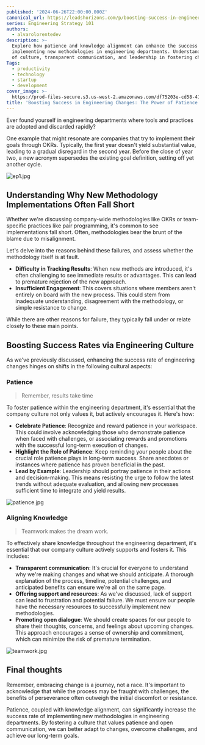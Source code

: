 ```yaml
---
published: '2024-06-26T22:00:00.000Z'
canonical_url: https://leadshorizons.com/p/boosting-success-in-engineering-changes
series: Engineering Strategy 101
authors:
  - alvarolorentedev
description: >-
  Explore how patience and knowledge alignment can enhance the success rate of
  implementing new methodologies in engineering departments. Understand the role
  of culture, transparent communication, and leadership in fostering change.
Tags:
  - productivity
  - technology
  - startup
  - development
cover_image: >-
  https://prod-files-secure.s3.us-west-2.amazonaws.com/df75203e-cd58-41eb-8339-d5bf4288eb0e/8e64c321-a8ac-45d0-9177-d2daffbc25f8/lotus3.jpeg?X-Amz-Algorithm=AWS4-HMAC-SHA256&X-Amz-Content-Sha256=UNSIGNED-PAYLOAD&X-Amz-Credential=ASIAZI2LB466TEDJWE53%2F20250731%2Fus-west-2%2Fs3%2Faws4_request&X-Amz-Date=20250731T115508Z&X-Amz-Expires=3600&X-Amz-Security-Token=IQoJb3JpZ2luX2VjEKv%2F%2F%2F%2F%2F%2F%2F%2F%2F%2FwEaCXVzLXdlc3QtMiJIMEYCIQCXXcHA4NxaGeYWdOy4QIqGFH1mCXlxy8%2Fq63vIwHrVRQIhALMaK8M5HFg%2BGP0YKrTdxdSbtNTvRklBjh0l5ncg%2FjoGKogECNT%2F%2F%2F%2F%2F%2F%2F%2F%2F%2FwEQABoMNjM3NDIzMTgzODA1IgwjKzG6JpEAz%2Fedxwgq3ANI2Y4MwptCqc5facoL2trqew9KzAwjsimUwtBaEOWzyuvfCUjsCYS%2Bfn5%2Bl79CDyMR1j1Xsv3yxyYlyGY23jzL2KWu6zp6fTruyURQ94dO%2Fku6jzFVDZEMYnBhHhw7wHHIhPe6TvSSYIiFLDfpore2l%2F5lScEkhaqY2xpz5J9fDuynAHPhrrCBt4dWp%2ByEb2Iyr82w%2Fdc%2BBwu3zpT8DDjxCPcPE%2Bg6IbNt4unTQwIG%2Bxic%2BysJsdr3nB%2B0x3k2295U9BU3rmhsM38TgKrKvrXavE%2F7xEoNK7DUtu030Exn0u4ni2FovWf6M2byL992Jr8tx0E15yOmxtU0awxnbTmbjPMqgQHawWiyao1iNcWK86liELLakNg2UNJXij51ihBCL%2F7FsuD6hqigX%2BU8UXxeFGJrju2oirvl3Da6kRaEdX7BcJk0C7NWxS7z4gBeX860LSkAocZMGQrh3rfiAk78uYHDuXXUDFa7eTadQEnLAU1bSHf%2F8fnVLijKTN1VYv7IBC2tB%2FPa4LC9MPz8U%2F53T7vKzJRjHg5AGbuoW0HxU%2F4G5dm4T8HrzuXQI3sCfIGJQQdt8B%2FJ3xdJAGfR%2BajPXBNegDnRpJalabCaaKomAyJi%2FZckJO1L1BYgsjDvna3EBjqkATZLRM63qLotOoMzyIO9kak3%2Bc%2B5hEFr0UrN%2BZQGDHSGyHWjJG7Szxj2cL9datz7ymQ0IODaVHoA3yYPRy%2BJc%2Fw%2Bri0CmNxpH5DvqUajcqJK6f0KX8vPvMmXnqcEPIwuBRR5oqnhuDMIxdVYv6NqeXt6YF5gWnNMEM0nG95IPhAEE73Uw%2FYIPKnt4lfqfuTb%2BuJt6J0bZfZ6ZK6811O9cyZrS2qi&X-Amz-Signature=e7c1116f6e9db6cff03e2862963627c470b27e7dc031e7b500c571509866f8ca&X-Amz-SignedHeaders=host&x-amz-checksum-mode=ENABLED&x-id=GetObject
title: 'Boosting Success in Engineering Changes: The Power of Patience & Alignment'
---
```


Ever found yourself in engineering departments where tools and practices are adopted and discarded rapidly?


One example that might resonate are companies that try to implement their goals through OKRs. Typically, the first year doesn't yield substantial value, leading to a gradual disregard in the second year. Before the close of year two, a new acronym supersedes the existing goal definition, setting off yet another cycle.


![ep1.jpg](https://prod-files-secure.s3.us-west-2.amazonaws.com/df75203e-cd58-41eb-8339-d5bf4288eb0e/3816ad44-52a9-4057-83c7-faac3b9e61b8/ep1.jpg?X-Amz-Algorithm=AWS4-HMAC-SHA256&X-Amz-Content-Sha256=UNSIGNED-PAYLOAD&X-Amz-Credential=ASIAZI2LB466TXZD6IVJ%2F20250731%2Fus-west-2%2Fs3%2Faws4_request&X-Amz-Date=20250731T115508Z&X-Amz-Expires=3600&X-Amz-Security-Token=IQoJb3JpZ2luX2VjEKv%2F%2F%2F%2F%2F%2F%2F%2F%2F%2FwEaCXVzLXdlc3QtMiJHMEUCIQDvuCKEP3jbPBLQKeIqfmBx%2BxDHFunROfLcgrcQxLVcggIgaYVv7%2F%2B%2FdQ5e273qo6VHVywHCynoag3vTRLvAZHlPL8qiAQI1P%2F%2F%2F%2F%2F%2F%2F%2F%2F%2FARAAGgw2Mzc0MjMxODM4MDUiDDdLQn5J9BdoE4dl%2ByrcA%2FbYycgT52TKq%2BS2vuQvC4CNUK4UG3VRz3%2F%2BNkY23ymVvham7lQ1MKoZqEgudSJ9cSLqTsk01pzqTqhQiXKAMrSqcUx5W1uBj0MVAHjCU9SA0%2BEz%2FheffdvBN7luSAcZfuScSlnlHlZW9MXv6fBCbUZF1Unx6aFKefUWxA2JlvLq2%2B%2F0W31yUyR5EuMlrEu1XaDY6e%2Bo4SZZK0feHrE9RqQD6ObAs35a0tD9GCsi0XMTciMKgAd6%2Fs6qzkmrc%2BQbU7u9IEJZH5wa9wJc8aLKFp8t6cQBNcTNMk6DMxAcsBW5DNLVZ4NIf0igDX6%2FdBX%2F2tZgieNEhVKa4DxUY2oaFEdbmBcaJcEhKVFWlZPUqIQaeD0smw%2F77MKF9F84VIlhvwJbCjz6XKHemt7mMi2Y%2FK1fW2fBGF9IBO4Utx6MaIX1RqiCbOvYCmV9E2194OPxNGSUU0GKJBUBXCiycKEGRjyfiF%2FdlGwtEW%2F7PafkzT%2FOYJNtYyIwT4TwuFdEtBwA4oNHT12nwZb8haLEmI3ymWFER5eeRoL7SUVPRqyZ7e9f87bfUl%2BNJtwXR%2Bvy6eOeuu10Gs0lXrP1ya7yEO6wPvo4HXpkPRtNJ37KZQ3MEQd0vjXfjoGjZXys0tLQMMmdrcQGOqUBUKi12VFvcAfjhKJ2DYrU64jASEXhOq6Gt%2Fg%2FAEf9SkNAJ8wuGhsVOAcmcA2TqCghK0isXlGdu3R%2F20ayJXTM20xa1ntbjR%2FFkWoS%2BOe02GhL%2BwkIL4sR1ibN%2F%2BFRPIxfa%2F2ZFrnbV0OzK7aGWboMTYGwN7dA78gaJaOqmjHGYpiSaChdOjDUl7xu8BEApX4linsSfdfewwhJkMPBAE4LvpOQX%2Bis&X-Amz-Signature=9f140f9726439b44697da47b8f577b843c7751aa7b510c81c462e7e22328afdd&X-Amz-SignedHeaders=host&x-amz-checksum-mode=ENABLED&x-id=GetObject)


## Understanding Why New Methodology Implementations Often Fall Short


Whether we're discussing company-wide methodologies like OKRs or team-specific practices like pair programming, it's common to see implementations fall short. Often, methodologies bear the brunt of the blame due to misalignment.


Let's delve into the reasons behind these failures, and assess whether the methodology itself is at fault.

- **Difficulty in Tracking Results**: When new methods are introduced, it's often challenging to see immediate results or advantages. This can lead to premature rejection of the new approach.
- **Insufficient Engagement**: This covers situations where members aren't entirely on board with the new process. This could stem from inadequate understanding, disagreement with the methodology, or simple resistance to change.

While there are other reasons for failure, they typically fall under or relate closely to these main points.


## Boosting Success Rates via Engineering Culture


As we've previously discussed, enhancing the success rate of engineering changes hinges on shifts in the following cultural aspects:


### Patience


> Remember, results take time


To foster patience within the engineering department, it's essential that the company culture not only values it, but actively encourages it. Here's how:

- **Celebrate Patience**: Recognize and reward patience in your workspace. This could involve acknowledging those who demonstrate patience when faced with challenges, or associating rewards and promotions with the successful long-term execution of changes.
- **Highlight the Role of Patience**: Keep reminding your people about the crucial role patience plays in long-term success. Share anecdotes or instances where patience has proven beneficial in the past.
- **Lead by Example**: Leadership should portray patience in their actions and decision-making. This means resisting the urge to follow the latest trends without adequate evaluation, and allowing new processes sufficient time to integrate and yield results.

![patience.jpg](https://prod-files-secure.s3.us-west-2.amazonaws.com/df75203e-cd58-41eb-8339-d5bf4288eb0e/bbd1c363-b3fc-484c-8d7d-2c8df4994176/patience.jpg?X-Amz-Algorithm=AWS4-HMAC-SHA256&X-Amz-Content-Sha256=UNSIGNED-PAYLOAD&X-Amz-Credential=ASIAZI2LB466TXZD6IVJ%2F20250731%2Fus-west-2%2Fs3%2Faws4_request&X-Amz-Date=20250731T115508Z&X-Amz-Expires=3600&X-Amz-Security-Token=IQoJb3JpZ2luX2VjEKv%2F%2F%2F%2F%2F%2F%2F%2F%2F%2FwEaCXVzLXdlc3QtMiJHMEUCIQDvuCKEP3jbPBLQKeIqfmBx%2BxDHFunROfLcgrcQxLVcggIgaYVv7%2F%2B%2FdQ5e273qo6VHVywHCynoag3vTRLvAZHlPL8qiAQI1P%2F%2F%2F%2F%2F%2F%2F%2F%2F%2FARAAGgw2Mzc0MjMxODM4MDUiDDdLQn5J9BdoE4dl%2ByrcA%2FbYycgT52TKq%2BS2vuQvC4CNUK4UG3VRz3%2F%2BNkY23ymVvham7lQ1MKoZqEgudSJ9cSLqTsk01pzqTqhQiXKAMrSqcUx5W1uBj0MVAHjCU9SA0%2BEz%2FheffdvBN7luSAcZfuScSlnlHlZW9MXv6fBCbUZF1Unx6aFKefUWxA2JlvLq2%2B%2F0W31yUyR5EuMlrEu1XaDY6e%2Bo4SZZK0feHrE9RqQD6ObAs35a0tD9GCsi0XMTciMKgAd6%2Fs6qzkmrc%2BQbU7u9IEJZH5wa9wJc8aLKFp8t6cQBNcTNMk6DMxAcsBW5DNLVZ4NIf0igDX6%2FdBX%2F2tZgieNEhVKa4DxUY2oaFEdbmBcaJcEhKVFWlZPUqIQaeD0smw%2F77MKF9F84VIlhvwJbCjz6XKHemt7mMi2Y%2FK1fW2fBGF9IBO4Utx6MaIX1RqiCbOvYCmV9E2194OPxNGSUU0GKJBUBXCiycKEGRjyfiF%2FdlGwtEW%2F7PafkzT%2FOYJNtYyIwT4TwuFdEtBwA4oNHT12nwZb8haLEmI3ymWFER5eeRoL7SUVPRqyZ7e9f87bfUl%2BNJtwXR%2Bvy6eOeuu10Gs0lXrP1ya7yEO6wPvo4HXpkPRtNJ37KZQ3MEQd0vjXfjoGjZXys0tLQMMmdrcQGOqUBUKi12VFvcAfjhKJ2DYrU64jASEXhOq6Gt%2Fg%2FAEf9SkNAJ8wuGhsVOAcmcA2TqCghK0isXlGdu3R%2F20ayJXTM20xa1ntbjR%2FFkWoS%2BOe02GhL%2BwkIL4sR1ibN%2F%2BFRPIxfa%2F2ZFrnbV0OzK7aGWboMTYGwN7dA78gaJaOqmjHGYpiSaChdOjDUl7xu8BEApX4linsSfdfewwhJkMPBAE4LvpOQX%2Bis&X-Amz-Signature=b74c5099333a92fe4b484f49bdb63e762659e2154eb010bf7b04ced6a4b41520&X-Amz-SignedHeaders=host&x-amz-checksum-mode=ENABLED&x-id=GetObject)


### Aligning Knowledge


> Teamwork makes the dream work.


To effectively share knowledge throughout the engineering department, it's essential that our company culture actively supports and fosters it. This includes:

- **Transparent communication**: It's crucial for everyone to understand why we're making changes and what we should anticipate. A thorough explanation of the process, timeline, potential challenges, and anticipated benefits can ensure we're all on the same page.
- **Offering support and resources**: As we've discussed, lack of support can lead to frustration and potential failure. We must ensure our people have the necessary resources to successfully implement new methodologies.
- **Promoting open dialogue**: We should create spaces for our people to share their thoughts, concerns, and feelings about upcoming changes. This approach encourages a sense of ownership and commitment, which can minimize the risk of premature termination.

![teamwork.jpg](https://prod-files-secure.s3.us-west-2.amazonaws.com/df75203e-cd58-41eb-8339-d5bf4288eb0e/33d6a69c-f572-4538-88d7-e722705b7191/teamwork.jpg?X-Amz-Algorithm=AWS4-HMAC-SHA256&X-Amz-Content-Sha256=UNSIGNED-PAYLOAD&X-Amz-Credential=ASIAZI2LB466TXZD6IVJ%2F20250731%2Fus-west-2%2Fs3%2Faws4_request&X-Amz-Date=20250731T115509Z&X-Amz-Expires=3600&X-Amz-Security-Token=IQoJb3JpZ2luX2VjEKv%2F%2F%2F%2F%2F%2F%2F%2F%2F%2FwEaCXVzLXdlc3QtMiJHMEUCIQDvuCKEP3jbPBLQKeIqfmBx%2BxDHFunROfLcgrcQxLVcggIgaYVv7%2F%2B%2FdQ5e273qo6VHVywHCynoag3vTRLvAZHlPL8qiAQI1P%2F%2F%2F%2F%2F%2F%2F%2F%2F%2FARAAGgw2Mzc0MjMxODM4MDUiDDdLQn5J9BdoE4dl%2ByrcA%2FbYycgT52TKq%2BS2vuQvC4CNUK4UG3VRz3%2F%2BNkY23ymVvham7lQ1MKoZqEgudSJ9cSLqTsk01pzqTqhQiXKAMrSqcUx5W1uBj0MVAHjCU9SA0%2BEz%2FheffdvBN7luSAcZfuScSlnlHlZW9MXv6fBCbUZF1Unx6aFKefUWxA2JlvLq2%2B%2F0W31yUyR5EuMlrEu1XaDY6e%2Bo4SZZK0feHrE9RqQD6ObAs35a0tD9GCsi0XMTciMKgAd6%2Fs6qzkmrc%2BQbU7u9IEJZH5wa9wJc8aLKFp8t6cQBNcTNMk6DMxAcsBW5DNLVZ4NIf0igDX6%2FdBX%2F2tZgieNEhVKa4DxUY2oaFEdbmBcaJcEhKVFWlZPUqIQaeD0smw%2F77MKF9F84VIlhvwJbCjz6XKHemt7mMi2Y%2FK1fW2fBGF9IBO4Utx6MaIX1RqiCbOvYCmV9E2194OPxNGSUU0GKJBUBXCiycKEGRjyfiF%2FdlGwtEW%2F7PafkzT%2FOYJNtYyIwT4TwuFdEtBwA4oNHT12nwZb8haLEmI3ymWFER5eeRoL7SUVPRqyZ7e9f87bfUl%2BNJtwXR%2Bvy6eOeuu10Gs0lXrP1ya7yEO6wPvo4HXpkPRtNJ37KZQ3MEQd0vjXfjoGjZXys0tLQMMmdrcQGOqUBUKi12VFvcAfjhKJ2DYrU64jASEXhOq6Gt%2Fg%2FAEf9SkNAJ8wuGhsVOAcmcA2TqCghK0isXlGdu3R%2F20ayJXTM20xa1ntbjR%2FFkWoS%2BOe02GhL%2BwkIL4sR1ibN%2F%2BFRPIxfa%2F2ZFrnbV0OzK7aGWboMTYGwN7dA78gaJaOqmjHGYpiSaChdOjDUl7xu8BEApX4linsSfdfewwhJkMPBAE4LvpOQX%2Bis&X-Amz-Signature=178c4675a0ba7939cb6b570ca5e0a7a1505becc2cf03d26b319a84199ce44355&X-Amz-SignedHeaders=host&x-amz-checksum-mode=ENABLED&x-id=GetObject)


## Final thoughts


Remember, embracing change is a journey, not a race. It's important to acknowledge that while the process may be fraught with challenges, the benefits of perseverance  often outweigh the initial discomfort or resistance.


Patience, coupled with knowledge alignment, can significantly increase the success rate of implementing new methodologies in engineering departments. By fostering a culture that values patience and open communication, we can better adapt to changes, overcome challenges, and achieve our long-term goals.

